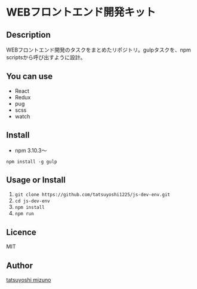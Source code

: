 WEBフロントエンド開発キット
====

## Description
WEBフロントエンド開発のタスクをまとめたリポジトリ。gulpタスクを、npm scriptsから呼び出すように設計。

## You can use
- React
- Redux
- pug
- scss
- watch

## Install
- npm 3.10.3〜

``` npm install -g gulp ```

## Usage or Install
1. ``` git clone https://github.com/tatsuyoshi1225/js-dev-env.git ```
2. ``` cd js-dev-env ```
3. ``` npm install  ```
4. ``` npm run ```

## Licence
MIT

## Author
[tatsuyoshi mizuno](https://github.com/tatsuyoshi1225)
